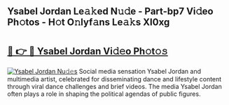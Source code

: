 ## Ysabel Jordan Le𝚊𝚔ed N𝚞𝚍e - Part-bp7 Vi𝚍eo Ph𝚘tos - H𝚘t O𝚗lyf𝚊ns Le𝚊𝚔s XI0xg

# <h2><a href="http://hf5cttc.feru.top/?c=Ysabel+Jordan">🔗 👉 🔴 Ysabel Jordan Vi𝚍𝚎o Ph𝚘t𝚘𝚜</a></h2>

[![Ysabel Jordan Nu𝚍𝚎s](https://i.imgur.com/0TWrTi3.gif)](http://hf5cttc.feru.top/?c=Ysabel+Jordan)
Social media sensation Ysabel Jordan and multimedia artist, celebrated for disseminating dance and lifestyle content through viral dance challenges and brief videos. The media Ysabel Jordan often plays a role in shaping the political agendas of public figures. 
